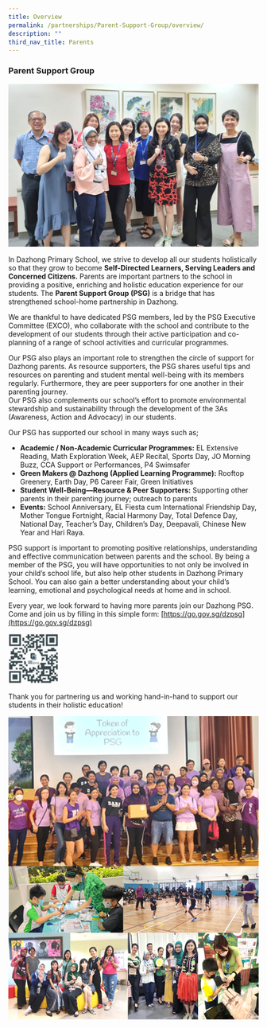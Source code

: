 ```yaml
---
title: Overview
permalink: /partnerships/Parent-Support-Group/overview/
description: ""
third_nav_title: Parents
---
```

### Parent Support Group&nbsp;

![](/images/PSG_01.png)

In Dazhong Primary School, we strive to develop all our students holistically so that they grow to become <b>Self-Directed Learners, Serving Leaders and Concerned Citizens.</b> Parents are important partners to the school in providing a positive, enriching and holistic education experience for our students. The <b>Parent Support Group (PSG)</b> is a bridge that has strengthened school-home partnership in Dazhong.<br>

We are thankful to have dedicated PSG members, led by the PSG Executive Committee (EXCO), who collaborate with the school and contribute to the development of our students through their active participation and co-planning of a range of school activities and curricular programmes. <br>

Our PSG also plays an important role to strengthen the circle of support for Dazhong parents. As resource supporters, the PSG shares useful tips and resources on parenting and student mental well-being with its members regularly.  Furthermore, they are peer supporters for one another in their parenting journey.  
Our PSG also complements our school’s effort to promote environmental stewardship and sustainability through the development of the 3As (Awareness, Action and Advocacy) in our students. 

Our PSG has supported our school in many ways such as;<br>

*	**Academic / Non-Academic Curricular Programmes:** EL Extensive Reading, Math Exploration Week, AEP Recital, Sports Day, JO Morning Buzz, CCA Support or Performances, P4 Swimsafer<br>
*	**Green Makers @ Dazhong (Applied Learning Programme):** Rooftop Greenery, Earth Day, P6 Career Fair, Green Initiatives<br>
*	**Student Well-Being—Resource &amp; Peer Supporters:** Supporting other parents in their parenting journey; outreach to parents<br>
*	**Events:** School Anniversary, EL Fiesta cum International Friendship Day, Mother Tongue Fortnight, Racial Harmony Day, Total Defence Day, National Day, Teacher’s Day, Children’s Day, Deepavali, Chinese New Year and Hari Raya.

PSG support is important to promoting positive relationships, understanding and effective communication between parents and the school. By being a member of the PSG, you will have opportunities to not only be involved in your child’s school life, but also help other students in Dazhong Primary School. You can also gain a better understanding about your child’s learning, emotional and psychological needs at home and in school. 

Every year, we look forward to having more parents join our Dazhong PSG. Come and join us by filling in this simple form: [https://go.gov.sg/dzpsg](https://go.gov.sg/dzpsg)

<img src="/images/PSG_02.jpg" style="width:20%">

Thank you for partnering us and working hand-in-hand to support our students in their holistic education!

![](/images/PSG_03.png)
